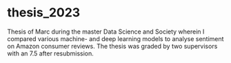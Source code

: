 # thesis_2023
Thesis of Marc during the master Data Science and Society wherein I compared various machine- and deep learning models to analyse sentiment on Amazon consumer reviews. 
The thesis was graded by two supervisors with an 7.5 after resubmission.
